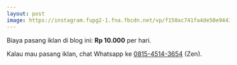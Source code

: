 ```yaml
---
layout: post
image: https://instagram.fupg2-1.fna.fbcdn.net/vp/f150ac741fa4de50e944363de0afaf83/5CE28984/t51.2885-15/e35/50940464_348251052687638_7044052890790418067_n.jpg?_nc_ht=instagram.fupg2-1.fna.fbcdn.net&_nc_cat=102
---
```


Biaya pasang iklan di blog ini: **Rp 10.000** per hari.

Kalau mau pasang iklan, chat Whatsapp ke [0815-4514-3654](https://wa.me/6281545143654) (Zen).